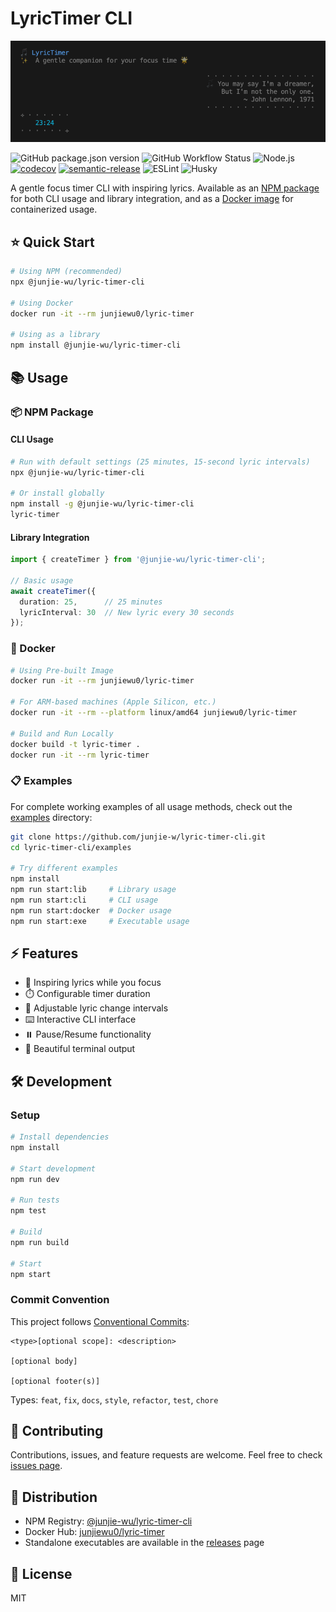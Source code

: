 # LyricTimer CLI
![lyric-timer-demo](.github/assets/lyric-timer-demo.png)

![GitHub package.json version](https://img.shields.io/github/package-json/v/junjie-w/lyric-timer-cli)
![GitHub Workflow Status](https://img.shields.io/github/actions/workflow/status/junjie-w/lyric-timer-cli/quality-checks.yml)
![Node.js](https://img.shields.io/badge/Node.js->=20-brightgreen)
[![codecov](https://codecov.io/gh/junjie-w/lyric-timer-cli/branch/main/graph/badge.svg)](https://codecov.io/gh/junjie-w/lyric-timer-cli)
[![semantic-release](https://img.shields.io/badge/semantic--release-enabled-brightgreen?logo=semantic-release)](https://github.com/semantic-release/semantic-release)
![ESLint](https://img.shields.io/badge/ESLint-enabled-brightgreen)
![Husky](https://img.shields.io/badge/Husky-enabled-brightgreen)

A gentle focus timer CLI with inspiring lyrics. Available as an [NPM package](https://www.npmjs.com/package/@junjie-wu/lyric-timer-cli) for both CLI usage and library integration, and as a [Docker image](https://hub.docker.com/r/junjiewu0/lyric-timer) for containerized usage.

## ⭐ Quick Start

```bash
# Using NPM (recommended)
npx @junjie-wu/lyric-timer-cli

# Using Docker
docker run -it --rm junjiewu0/lyric-timer

# Using as a library
npm install @junjie-wu/lyric-timer-cli
```

## 📚 Usage

### 📦 NPM Package

#### CLI Usage
```bash
# Run with default settings (25 minutes, 15-second lyric intervals)
npx @junjie-wu/lyric-timer-cli

# Or install globally
npm install -g @junjie-wu/lyric-timer-cli
lyric-timer
```

#### Library Integration
```typescript
import { createTimer } from '@junjie-wu/lyric-timer-cli';

// Basic usage
await createTimer({
  duration: 25,      // 25 minutes
  lyricInterval: 30  // New lyric every 30 seconds
});
```

### 🐳 Docker

```bash
# Using Pre-built Image
docker run -it --rm junjiewu0/lyric-timer

# For ARM-based machines (Apple Silicon, etc.)
docker run -it --rm --platform linux/amd64 junjiewu0/lyric-timer

# Build and Run Locally
docker build -t lyric-timer .
docker run -it --rm lyric-timer
```

### 📋 Examples
For complete working examples of all usage methods, check out the [examples](https://github.com/junjie-w/lyric-timer-cli/tree/main/examples) directory:
```bash
git clone https://github.com/junjie-w/lyric-timer-cli.git
cd lyric-timer-cli/examples

# Try different examples
npm install
npm run start:lib     # Library usage
npm run start:cli     # CLI usage
npm run start:docker  # Docker usage
npm run start:exe     # Executable usage
```

## ⚡ Features

- 🎵 Inspiring lyrics while you focus
- ⏱️ Configurable timer duration
- 🔄 Adjustable lyric change intervals
- ⌨️ Interactive CLI interface
- ⏸️ Pause/Resume functionality
- 🎨 Beautiful terminal output

## 🛠️ Development

### Setup

```bash
# Install dependencies
npm install

# Start development
npm run dev

# Run tests
npm test

# Build
npm run build

# Start
npm start
```

### Commit Convention

This project follows [Conventional Commits](https://www.conventionalcommits.org/):

```
<type>[optional scope]: <description>

[optional body]

[optional footer(s)]
```

Types: `feat`, `fix`, `docs`, `style`, `refactor`, `test`, `chore`

## 🤝 Contributing

Contributions, issues, and feature requests are welcome. Feel free to check [issues page](https://github.com/junjie-w/lyric-timer-cli/issues).

## 🚀 Distribution

- NPM Registry: [@junjie-wu/lyric-timer-cli](https://www.npmjs.com/package/@junjie-wu/lyric-timer-cli)
- Docker Hub: [junjiewu0/lyric-timer](https://hub.docker.com/r/junjiewu0/lyric-timer)
- Standalone executables are available in the [releases](https://github.com/junjie-w/lyric-timer-cli/releases) page

## 📄 License

MIT
